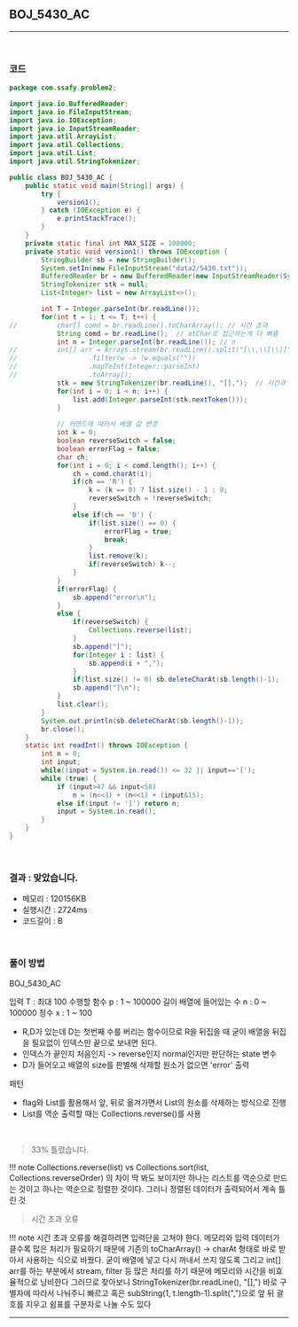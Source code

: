 ## BOJ_5430_AC

---

<br />

### 코드

```java
package com.ssafy.problem2;

import java.io.BufferedReader;
import java.io.FileInputStream;
import java.io.IOException;
import java.io.InputStreamReader;
import java.util.ArrayList;
import java.util.Collections;
import java.util.List;
import java.util.StringTokenizer;

public class BOJ_5430_AC {
	public static void main(String[] args) {
		try {
			version1();
		} catch (IOException e) {
			e.printStackTrace();
		}
	}
	private static final int MAX_SIZE = 100000;
	private static void version1() throws IOException {
		StringBuilder sb = new StringBuilder();
		System.setIn(new FileInputStream("data2/5430.txt"));
		BufferedReader br = new BufferedReader(new InputStreamReader(System.in));
		StringTokenizer stk = null;
		List<Integer> list = new ArrayList<>();

		int T = Integer.parseInt(br.readLine());
		for(int t = 1; t <= T; t++) {
//			char[] comd = br.readLine().toCharArray(); // 시간 초과
			String comd = br.readLine();  // atChar로 접근하는게 더 빠름
			int n = Integer.parseInt(br.readLine()); // n
//			int[] arr = Arrays.stream(br.readLine().split("[\\,\\[\\]]"))
//					.filter(w -> !w.equals(""))
//					.mapToInt(Integer::parseInt)
//					.toArray();
			stk = new StringTokenizer(br.readLine(), "[],");  // 시간과 메모리 줄임
			for(int i = 0; i < n; i++) {
				list.add(Integer.parseInt(stk.nextToken()));
			}
			
			// 커맨드에 따라서 배열 값 변경
			int k = 0;
			boolean reverseSwitch = false;
			boolean errorFlag = false;
			char ch;
			for(int i = 0; i < comd.length(); i++) {
				ch = comd.charAt(i);
				if(ch == 'R') {
					k = (k == 0) ? list.size() - 1 : 0;
					reverseSwitch = !reverseSwitch;
				}
				else if(ch == 'D') {
					if(list.size() == 0) {
						errorFlag = true;
						break;
					}
					list.remove(k);
					if(reverseSwitch) k--;
				}
			}
			if(errorFlag) {
				sb.append("error\n");
			}
			else {
				if(reverseSwitch) {
					Collections.reverse(list);
				}
				sb.append("[");
				for(Integer i : list) {
					sb.append(i + ",");
				}
				if(list.size() != 0) sb.deleteCharAt(sb.length()-1);
				sb.append("]\n");
			}
			list.clear();
		}
		System.out.println(sb.deleteCharAt(sb.length()-1));
		br.close();
	}
	static int readInt() throws IOException {
        int n = 0;
        int input;
        while((input = System.in.read()) <= 32 || input=='[');
        while (true) {
            if (input>47 && input<58)
                n = (n<<3) + (n<<1) + (input&15);
            else if(input != ']') return n;
            input = System.in.read();
        }
    }
}
```

<br />


### 결과 : 맞았습니다. 

- 메모리 : 120156KB
- 실행시간 : 2724ms
- 코드길이 : B

<br />

### 풀이 방법

BOJ_5430_AC

입력
T : 최대 100
수행할 함수 p : 1 ~ 100000 길이
배열에 들어있는 수 n : 0 ~ 100000
정수 x : 1 ~ 100

- R,D가 있는데 D는 첫번째 수를 버리는 함수이므로 R을 뒤집을 때 굳이 배열을 뒤집을 필요없이 인덱스만 끝으로 보내면 된다.
- 인덱스가 끝인지 처음인지 -> reverse인지 normal인지만 판단하는 state 변수
- D가 들어오고 배열의 size를 판별해 삭제할 원소가 없으면 'error' 출력

패턴
- flag와 List를 활용해서 앞, 뒤로 옮겨가면서 List의 원소를 삭제하는 방식으로 진행
- List를 역순 출력할 때는 Collections.reverse()를 사용

<br />

<!--추가 내용 있다면 더 적어주시면 됩니다-->
> 33% 틀렸습니다.

!!! note
	Collections.reverse(list) vs Collections.sort(list, Collections.reverseOrder) 의 차이
	딱 봐도 보이지만 하나는 리스트를 역순으로 만드는 것이고 하나는 역순으로 정렬한 것이다. 그러니 정렬된 데이터가 출력되어서 계속 틀린 것

> 시간 초과 오류

!!! note
	시간 초과 오류를 해결하려면 입력단을 고쳐야 한다. 메모리와 입력 데이터가 클수록 많은 처리가 필요하기 때문에 
	기존의 toCharArray() -> charAt 형태로 바로 받아서 사용하는 식으로 바꿨다. 굳이 배열에 넣고 다시 꺼내서 쓰지 않도록
	그리고 int[] arr를 하는 부분에서 stream, filter 등 많은 처리를 하기 때문에 메모리와 시간을 비효율적으로 낭비한다
	그러므로 찾아보니 StringTokenizer(br.readLine(), "[],") 바로 구별자에 따라서 나눠주니 빠르고 혹은 subString(1, t.length-1).split(",")으로 앞 뒤 괄호를 지우고 쉼표를 구분자로 나눌 수도 있다

---
